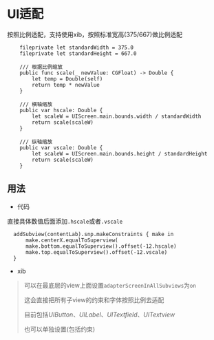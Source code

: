 # UI适配

按照比例适配，支持使用xib，按照标准宽高(375/667)做比例适配

```
    fileprivate let standardWidth = 375.0
    fileprivate let standardHeight = 667.0
    
    /// 根据比例缩放
    public func scale(_ newValue: CGFloat) -> Double {
        let temp = Double(self)
        return temp * newValue
    }

    /// 横轴缩放
    public var hscale: Double {
        let scaleW = UIScreen.main.bounds.width / standardWidth
        return scale(scaleW)
    }

    /// 纵轴缩放
    public var vscale: Double {
        let scaleW = UIScreen.main.bounds.height / standardHeight
        return scale(scaleW)
    }
```

## 用法 
* 代码

直接具体数值后面添加```.hscale```或者```.vscale```

```
  addSubview(contentLab).snp.makeConstraints { make in
      make.centerX.equalToSuperview(
      make.bottom.equalToSuperview().offset(-12.hscale)
      make.top.equalToSuperview().offset(-12.vscale)
  }
```

* xib

> 可以在最底层的view上面设置```adapterScreenInAllSubviews```为```on```
> 
> 这会直接把所有子view的约束和字体按照比例去适配
> 
> 目前包括*UIButton*、*UILabel*、*UITextfield*、*UITextview*
> 
> 也可以单独设置(包括约束)
